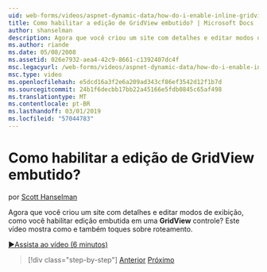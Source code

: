 ```yaml
---
uid: web-forms/videos/aspnet-dynamic-data/how-do-i-enable-inline-gridview-editing
title: Como habilitar a edição de GridView embutido? | Microsoft Docs
author: shanselman
description: Agora que você criou um site com detalhes e editar modos de exibição, como você habilitar a edição embutida em um controle GridView? Este vídeo mostra como e também toqu...
ms.author: riande
ms.date: 05/08/2008
ms.assetid: 026e7932-aea4-42c9-8661-c1392407dc4f
msc.legacyurl: /web-forms/videos/aspnet-dynamic-data/how-do-i-enable-inline-gridview-editing
msc.type: video
ms.openlocfilehash: e5dcd16a3f2e6a209ad343cf86ef3542d12f1b7d
ms.sourcegitcommit: 24b1f6decbb17bb22a45166e5fdb0845c65af498
ms.translationtype: MT
ms.contentlocale: pt-BR
ms.lasthandoff: 03/01/2019
ms.locfileid: "57044783"
---
```

<a name="how-do-i-enable-inline-gridview-editing"></a>Como habilitar a edição de GridView embutido?
====================
por [Scott Hanselman](https://github.com/shanselman)

Agora que você criou um site com detalhes e editar modos de exibição, como você habilitar edição embutida em uma **GridView** controle? Este vídeo mostra como e também toques sobre roteamento.

[&#9654;Assista ao vídeo (6 minutos)](https://channel9.msdn.com/Blogs/ASP-NET-Site-Videos/how-do-i-enable-inline-gridview-editing)

> [!div class="step-by-step"]
> [Anterior](your-first-scaffold-and-what-is-dynamic-data.md)
> [Próximo](how-do-i-change-how-my-fields-render.md)
